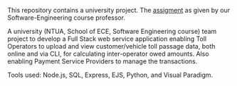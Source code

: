 This repository contains a university project. The [assigment](https://github.com/leftkarak/INTERPASS-Software-Engineering-Assignment-2021/tree/main/Assigment) as given by our Software-Engineering course professor.

A university (NTUA, School of ECE, Software Engineering course) team project to develop a Full Stack web service application enabling Toll Operators to upload and view customer/vehicle toll passage data, both online and via CLI, for calculating inter-operator owed amounts. Also enabling Payment Service Providers to manage the transactions. 

Tools used: Node.js, SQL, Express, EJS, Python, and Visual Paradigm. 
